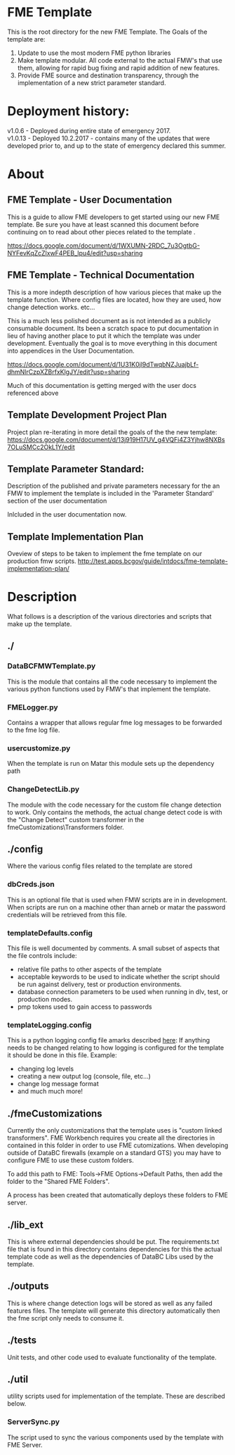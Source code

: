 # FME Template

This is the root directory for the new FME Template.  The 
Goals of the template are:

1. Update to use the most modern FME python libraries 
2. Make template modular.  All code external to the actual
   FMW's that use them, allowing for rapid bug fixing and
   rapid addition of new features.
3. Provide FME source and destination transparency, through
   the implementation of a new strict parameter standard.
   
# Deployment history:
v1.0.6 - Deployed during entire state of emergency 2017.  
v1.0.13 - Deployed 10.2.2017 - contains many of the updates that were developed
          prior to, and up to the state of emergency declared this summer.
   
# About

## FME Template - User Documentation
This is a guide to allow FME developers to get started using our new FME 
template.  Be sure you have at least scanned
this document before continuing on to read about other pieces related
to the template .

https://docs.google.com/document/d/1WXUMN-2RDC_7u3OgtbG-NYFevKqZcZlxwF4PEB_lpu4/edit?usp=sharing

## FME Template - Technical Documentation
This is a more indepth description of how various pieces that make up the
template function.  Where config files are located, how they are used, how 
change detection works. etc...

This is a much less polished document as is not intended as a publicly 
consumable document.  Its been a scratch space to put documentation 
in lieu of having another place to put it which the template was under
development.  Eventually the goal is to move everything in 
this document into appendices in the User Documentation.

https://docs.google.com/document/d/1U31K0jl9dTwqbNZJuajbLf-dhmNlrCzpXZBrfxKlgJY/edit?usp=sharing

Much of this documentation is getting merged with the user docs
referenced above

## Template Development Project Plan
Project plan re-iterating in more detail the goals of the the 
new template:
https://docs.google.com/document/d/13j919H17UV_g4VQFi4Z3Yjhw8NXBs7OLuSMCc2OkL1Y/edit

## Template Parameter Standard:
Description of the published and private parameters necessary for 
the an FMW to implement the template is included in the 'Parameter 
Standard' section of the user documentation

Inlcluded in the user documentation now.

## Template Implementation Plan
Oveview of steps to be taken to implement the fme template on our 
production fmw scripts.
http://test.apps.bcgov/guide/intdocs/fme-template-implementation-plan/

# Description
What follows is a description of the various directories and scripts 
that make up the template.

## ./

### DataBCFMWTemplate.py
This is the module that contains all the code necessary to implement the
various python functions used by FMW's that implement the template.

### FMELogger.py
Contains a wrapper that allows regular fme log messages to be forwarded
to the fme log file.

### usercustomize.py
When the template is run on Matar this module sets up the dependency path

### ChangeDetectLib.py
The module with the code necessary for the custom file change detection 
to work.  Only contains the methods, the actual change detect code is with 
the "Change Detect" custom transformer in the fmeCustomizations\Transformers
folder.

## ./config

Where the various config files related to the template are stored

### dbCreds.json
This is an optional file that is used when FMW scripts are in in development.
When scripts are run on a machine other than arneb or matar the password
credentials will be retrieved from this file.

### templateDefaults.config
This file is well documented by comments.  A small subset of aspects that the 
file controls include:
  - relative file paths to other aspects of the template
  - acceptable keywords to be used to indicate whether the script should
    be run against delivery, test or production environments.
  - database connection parameters to be used when running in dlv, test, or
    production modes.
  - pmp tokens used to gain access to passwords
  
### templateLogging.config
This is a python logging config file amarks described [here](https://docs.python.org/2/library/logging.config.html):
If anything needs to be changed relating to how logging is configured
for the template it should be done in this file.  Example:
  - changing log levels
  - creating a new output log (console, file, etc...)
  - change log message format
  - and much much more!
  
## ./fmeCustomizations
Currently the only customizations that the template uses is "custom linked transformers".
FME Workbench requires you create all the directories in contained 
in this folder in order to use FME cutomizations.  When developing 
outside of DataBC firewalls (example on a standard GTS) you may have 
to configure FME to use these custom folders.

To add this path to FME: Tools->FME Options->Default Paths, then add the 
folder to the "Shared FME Folders".

A process has been created that automatically deploys these folders
to FME server.

## ./lib_ext
This is where external dependencies should be put.  The requirements.txt
file that is found in this directory contains dependencies for this the 
actual template code as well as the dependencies of DataBC Libs used by 
the template.

## ./outputs
This is where change detection logs will be stored as well as any failed
features files.  The template will generate this directory automatically 
then the fme script only needs to consume it.

## ./tests
Unit tests, and other code used to evaluate functionality of the 
template.

## ./util
utility scripts used for implementation of the template.  These are described
below.  

### ServerSync.py
The script used to sync the various components used by the template 
with FME Server. 






 
